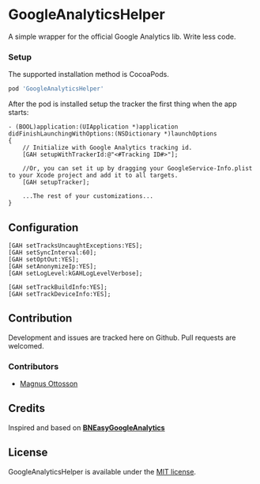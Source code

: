 # GoogleAnalyticsHelper
A simple wrapper for the official Google Analytics lib. Write less code.

### Setup
The supported installation method is CocoaPods.

```ruby
pod 'GoogleAnalyticsHelper'
```

After the pod is installed setup the tracker the first thing when the app starts:

```objc
- (BOOL)application:(UIApplication *)application didFinishLaunchingWithOptions:(NSDictionary *)launchOptions
{
    // Initialize with Google Analytics tracking id.
    [GAH setupWithTrackerId:@"<#Tracking ID#>"];

    //Or, you can set it up by dragging your GoogleService-Info.plist to your Xcode project and add it to all targets.
    [GAH setupTracker];

    ...The rest of your customizations...
}
```

## Configuration


```objc
[GAH setTracksUncaughtExceptions:YES];
[GAH setSyncInterval:60];
[GAH setOptOut:YES];
[GAH setAnonymizeIp:YES];
[GAH setLogLevel:kGAHLogLevelVerbose];

[GAH setTrackBuildInfo:YES];
[GAH setTrackDeviceInfo:YES];
```

## Contribution

Development and issues are tracked here on Github. Pull requests are welcomed.

### Contributors

* [Magnus Ottosson](https://github.com/permagnus)

## Credits
Inspired and based on [**BNEasyGoogleAnalytics**](https://github.com/brandnetworks/BNEasyGoogleAnalytics)


## License

GoogleAnalyticsHelper is available under the [MIT license](https://raw.githubusercontent.com/permagnus/GoogleAnalyticsHelper/master/LICENSE).
